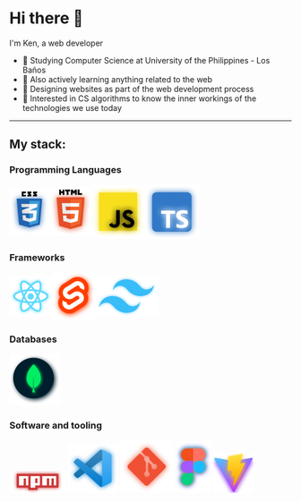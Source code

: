 # Hi there 👋
I'm Ken, a web developer

- 🏫 Studying Computer Science at University of the Philippines - Los Baños
- 🌱 Also actively learning anything related to the web
- 🎨 Designing websites as part of the web development process
- 👀 Interested in CS algorithms to know the inner workings of the technologies we use today

---
## My stack:
### Programming Languages
<div style="display:flex; align-items:center;">
  <img src="CSS.png"  alt="css"/>
  <img src="HTML.png"  alt="html"/>
  <img src="Javascript.png"  alt="JAVASCRIPT"/>
  <img src="Typescript.png"  alt="TYPESCRIPT"/>
</div>

### Frameworks

<div style="display:flex; align-items:center;">
  <img src="React.png"  alt="React"/>
  <img src="Svelte.png"  alt="Svelte"/>
  <img src="Tailwindcss.png"  alt="Tailwind"/>
</div>

### Databases
![mongodb](Mongodb.png)
### Software and tooling

![npm](npm.png)
![Vscode](Vscode.png)
![Git](Git.png)
![figma](Frame.png)
![vite](Vite.png)
